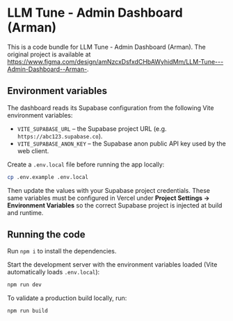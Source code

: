 
# LLM Tune - Admin Dashboard (Arman)

This is a code bundle for LLM Tune - Admin Dashboard (Arman). The original project is available at <https://www.figma.com/design/amNzcxDsfxdCHbAWyhidMm/LLM-Tune---Admin-Dashboard--Arman->.

## Environment variables

The dashboard reads its Supabase configuration from the following Vite environment variables:

- `VITE_SUPABASE_URL` – the Supabase project URL (e.g. `https://abc123.supabase.co`).
- `VITE_SUPABASE_ANON_KEY` – the Supabase anon public API key used by the web client.

Create a `.env.local` file before running the app locally:

```bash
cp .env.example .env.local
```

Then update the values with your Supabase project credentials. These same variables must be configured in Vercel under **Project Settings → Environment Variables** so the correct Supabase project is injected at build and runtime.

## Running the code

Run `npm i` to install the dependencies.

Start the development server with the environment variables loaded (Vite automatically loads `.env.local`):

```bash
npm run dev
```

To validate a production build locally, run:

```bash
npm run build
```
  
